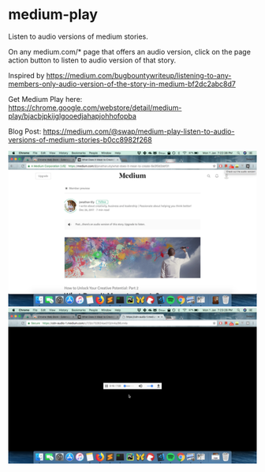 # medium-play
Listen to audio versions of medium stories.

On any medium.com/* page that offers an audio version, click on the page action button to listen to audio version of that story.

Inspired by https://medium.com/bugbountywriteup/listening-to-any-members-only-audio-version-of-the-story-in-medium-bf2dc2abc8d7

Get Medium Play here: https://chrome.google.com/webstore/detail/medium-play/bjacbjpkijglgooedjahapjohhofopba

Blog Post: https://medium.com/@swap/medium-play-listen-to-audio-versions-of-medium-stories-b0cc8982f268

![](medium-play-1.png)
![](medium-play-2.png)
